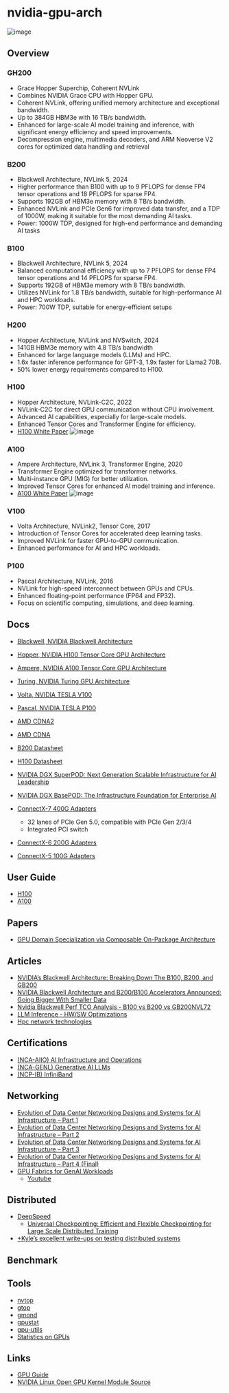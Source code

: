# nvidia-gpu-arch
![image](https://github.com/ziwon/nvidia-gpu-arch/assets/152046/cd190350-7b60-41d6-8730-d41a68651aac)

## Overview
### GH200 
- Grace Hopper Superchip, Coherent NVLink
- Combines NVIDIA Grace CPU with Hopper GPU.
- Coherent NVLink, offering unified memory architecture and exceptional bandwidth.
- Up to 384GB HBM3e with 16 TB/s bandwidth.
- Enhanced for large-scale AI model training and inference, with significant energy efficiency and speed improvements.
- Decompression engine, multimedia decoders, and ARM Neoverse V2 cores for optimized data handling and retrieval​

### B200
- Blackwell Architecture, NVLink 5, 2024
- Higher performance than B100 with up to 9 PFLOPS for dense FP4 tensor operations and 18 PFLOPS for sparse FP4.
- Supports 192GB of HBM3e memory with 8 TB/s bandwidth.
- Enhanced NVLink and PCIe Gen6 for improved data transfer, and a TDP of 1000W, making it suitable for the most demanding AI tasks.
- Power: 1000W TDP, designed for high-end performance and demanding AI tasks​ 

### B100 
- Blackwell Architecture, NVLink 5, 2024
- Balanced computational efficiency with up to 7 PFLOPS for dense FP4 tensor operations and 14 PFLOPS for sparse FP4.
- Supports 192GB of HBM3e memory with 8 TB/s bandwidth.
- Utilizes NVLink for 1.8 TB/s bandwidth, suitable for high-performance AI and HPC workloads.
- Power: 700W TDP, suitable for energy-efficient setups​

### H200
- Hopper Architecture, NVLink and NVSwitch, 2024
- 141GB HBM3e memory with 4.8 TB/s bandwidth
- Enhanced for large language models (LLMs) and HPC.
- 1.6x faster inference performance for GPT-3, 1.9x faster for Llama2 70B.
- 50% lower energy requirements compared to H100.

### H100 
- Hopper Architecture, NVLink-C2C, 2022
- NVLink-C2C for direct GPU communication without CPU involvement.
- Advanced AI capabilities, especially for large-scale models.
- Enhanced Tensor Cores and Transformer Engine for efficiency.
- [H100 White Paper](https://jingchaozhang.github.io/H100-white-paper/)
![image](https://github.com/ziwon/nvidia-gpu-arch/assets/152046/a7a709a3-3cab-4f98-bc42-5bcd4359a96e)

### A100
- Ampere Architecture, NVLink 3, Transformer Engine, 2020
- Transformer Engine optimized for transformer networks.
- Multi-instance GPU (MIG) for better utilization.
- Improved Tensor Cores for enhanced AI model training and inference.
- [A100 White Paper](https://jingchaozhang.github.io/A100-white-paper/)
![image](https://github.com/ziwon/nvidia-gpu-arch/assets/152046/2d36f60e-42d6-404b-ba74-22c2f2b2eaea)

### V100 
- Volta Architecture, NVLink2, Tensor Core, 2017
- Introduction of Tensor Cores for accelerated deep learning tasks.
- Improved NVLink for faster GPU-to-GPU communication.
- Enhanced performance for AI and HPC workloads.

### P100 
- Pascal Architecture, NVLink, 2016
- NVLink for high-speed interconnect between GPUs and CPUs.
- Enhanced floating-point performance (FP64 and FP32).
- Focus on scientific computing, simulations, and deep learning.

## Docs
- [Blackwell, NVIDIA Blackwell Architecture](https://resources.nvidia.com/en-us-blackwell-architecture)
- [Hopper, NVIDIA H100 Tensor Core GPU Architecture](https://resources.nvidia.com/en-us-tensor-core)
- [Ampere, NVIDIA A100 Tensor Core GPU Architecture](https://www.nvidia.com/content/dam/en-zz/Solutions/Data-Center/nvidia-ampere-architecture-whitepaper.pdf)
- [Turing, NVIDIA Turing GPU Architecture](https://www.nvidia.com/en-us/design-visualization/technologies/turing-architecture/)
- [Volta, NVIDIA TESLA V100](http://www.nvidia.com/object/volta-architecture-whitepaper.html)
- [Pascal, NVIDIA TESLA P100](http://www.nvidia.com/object/gpu-architecture.html)
- [AMD CDNA2](https://www.amd.com/system/files/documents/amd-cdna2-white-paper.pdf)
- [AMD CDNA](https://www.amd.com/system/files/documents/amd-cdna-whitepaper.pdf)

- [B200 Datasheet](https://resources.nvidia.com/en-us-dgx-systems/dgx-b200-datasheet)
- [H100 Datasheet](https://resources.nvidia.com/en-us-dgx-systems/ai-enterprise-dgx)
  
- [NVIDIA DGX SuperPOD: Next Generation Scalable Infrastructure for AI Leadership](https://docs.nvidia.com/https:/docs.nvidia.com/dgx-superpod-reference-architecture-dgx-h100.pdf)
- [NVIDIA DGX BasePOD: The Infrastructure Foundation for Enterprise AI](https://resources.nvidia.com/en-us-dgx-systems/nvidia-dgx-basepod)

- [ConnectX-7 400G Adapters](https://nvdam.widen.net/s/srdqzxgdr5/connectx-7-datasheet)
  - 32 lanes of PCIe Gen 5.0, compatible with PCIe Gen 2/3/4
  - Integrated PCI switch
- [ConnectX-6 200G Adapters](https://nvdam.widen.net/s/qpszhmhpzt/networking-overal-dpu-datasheet-connectx-6-dx-smartnic-1991450)
- [ConnectX-5 100G Adapters](https://network.nvidia.com/files/doc-2020/pb-connectx-5-en-card.pdf)

## User Guide
- [H100](https://docs.nvidia.com/dgx/dgxh100-user-guide/dgxh100-user-guide.pdf)
- [A100](/https://docs.nvidia.com/dgx/pdf/dgxa100-user-guide.pdf)

## Papers
- [GPU Domain Specialization via Composable On-Package Architecture](https://arxiv.org/abs/2104.02188)

## Articles
- [NVIDIA’s Blackwell Architecture: Breaking Down The B100, B200, and GB200](https://www.linkedin.com/pulse/nvidias-blackwell-architecture-breaking-down-b100-b200-gb200-wlp0c)
- [NVIDIA Blackwell Architecture and B200/B100 Accelerators Announced: Going Bigger With Smaller Data](https://www.anandtech.com/show/21310/nvidia-blackwell-architecture-and-b200b100-accelerators-announced-going-bigger-with-smaller-data)
- [Nvidia Blackwell Perf TCO Analysis - B100 vs B200 vs GB200NVL72](https://www.semianalysis.com/p/nvidia-blackwell-perf-tco-analysis)
- [LLM Inference - HW/SW Optimizations](https://www.linkedin.com/pulse/llm-inference-hwsw-optimizations-sharada-yeluri-wfdyc)
- [Hpc network technologies](https://jingchaozhang.github.io/HPC-network-technologies/)

## Certifications
- [(NCA-AIIO) AI Infrastructure and Operations](https://www.nvidia.com/en-us/learn/certification/ai-infrastructure-operations-associate/)
- [(NCA-GENL) Generative AI LLMs](https://www.nvidia.com/en-us/learn/certification/generative-ai-llm-associate/)
- [(NCP-IB) InfiniBand](https://www.nvidia.com/en-us/learn/certification/infiniband-professional/)

## Networking
- [Evolution of Data Center Networking Designs and Systems for AI Infrastructure – Part 1](https://www.linkedin.com/pulse/evolution-data-center-networking-designs-systems-ai-part-sujal-das-obyec/)
- [Evolution of Data Center Networking Designs and Systems for AI Infrastructure – Part 2](https://www.linkedin.com/pulse/evolution-data-center-networking-designs-systems-ai-part-sujal-das-hshtc/)
- [Evolution of Data Center Networking Designs and Systems for AI Infrastructure – Part 3](https://www.linkedin.com/pulse/evolution-data-center-networking-designs-systems-ai-part-sujal-das-lne4c/)
- [Evolution of Data Center Networking Designs and Systems for AI Infrastructure – Part 4 (Final)](https://www.linkedin.com/pulse/evolution-data-center-networking-designs-systems-ai-part-sujal-das-hiauc)
- [GPU Fabrics for GenAI Workloads](https://www.linkedin.com/pulse/gpu-fabrics-genai-workloads-sharada-yeluri-j8ghc)
  - [Youtube](https://www.youtube.com/watch?v=lTrHzqZ8Imo) 

## Distributed
- [DeepSpeed](https://github.com/microsoft/DeepSpeed)
  - [Universal Checkpointing: Efficient and Flexible Checkpointing for Large Scale Distributed Training](https://arxiv.org/abs/2406.18820)
- [+Kyle’s excellent write-ups on testing distributed systems](https://jepsen.io/analyses)

## Benchmark

## Tools
- [nvtop](https://github.com/Syllo/nvtop)
- [gtop](https://github.com/aksakalli/gtop)
- [gmond](https://github.com/ganglia/gmond_python_modules/tree/master/gpu/nvidia)
- [gpustat](https://github.com/wookayin/gpustat)
- [gpu-utils](https://github.com/Ricks-Lab/gpu-utils)
- [Statistics on GPUs](https://github.com/owensgroup/gpustats)

## Links
- [GPU Guide](https://github.com/mikeroyal/GPU-Guide)
- [NVIDIA Linux Open GPU Kernel Module Source](https://github.com/NVIDIA/open-gpu-kernel-modules)
